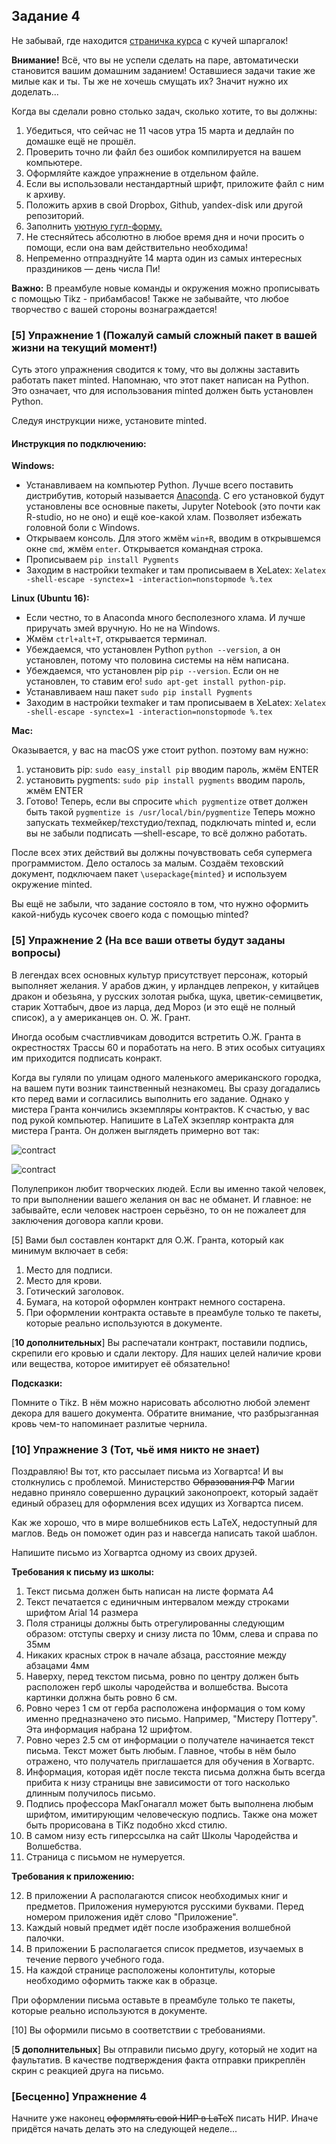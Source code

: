 ## Задание 4

Не забывай, где находится [страничка курса](https://fulyankin.github.io/LaTeX/) с кучей шпаргалок!

**Внимание!** Всё, что вы не успели сделать на паре, автоматически становится вашим домашним заданием! Оставшиеся задачи такие же милые как и ты. Ты же не хочешь смущать их? Значит нужно их доделать...

Когда вы сделали ровно столько задач, сколько хотите, то вы должны:

1. Убедиться, что сейчас не 11 часов утра 15 марта и дедлайн по домашке ещё не прошёл.
2. Проверить точно ли файл без ошибок компилируется на вашем компьютере.
3. Оформляйте каждое упражнение в отдельном файле.
4. Если	вы	использовали	нестандартный	шрифт,	приложите	файл	с ним	к	архиву.
5. Положить архив в	свой	Dropbox,	Github,	yandex-disk	или
другой	репозиторий.
6. Заполнить	[уютную	гугл-форму.](https://docs.google.com/forms/d/e/1FAIpQLSe11kxKVfv07iCL1E9yNX7ll9swKImiVwRr1H70lslGzInRSg/viewform)
7. Не стесняйтесь абсолютно в любое время дня и ночи просить о помощи, если она вам действительно необходима!
8. Непременно отпразднуйте 14 марта один из самых интересных праздиников — день числа Пи!

**Важно:** В преамбуле новые команды и окружения можно прописывать с помощью Tikz - прибамбасов! Также не забывайте, что любое творчество с вашей стороны вознаграждается!

### [5] Упражнение 1 (Пожалуй самый сложный пакет в вашей жизни на текущий момент!)

Суть этого упражнения сводится к тому, что вы должны заставить работать пакет minted. Напомнаю, что этот пакет написан на Python. Это означает, что для использования minted должен быть установлен Python.

Следуя инструкции ниже, установите minted.

#### Инструкция по подключению:

**Windows:**

- Устанавливаем на компьютер Python. Лучше всего поставить дистрибутив, который называется [Anaconda](https://docs.continuum.io/anaconda/install). С его установкой будут установлены все основные пакеты, Jupyter Notebook (это почти как R-studio, но не оно) и ещё кое-какой хлам. Позволяет избежать головной боли с Windows.
- Открываем консоль. Для этого жмём `win+R`, вводим в открывшемся окне `cmd`, жмём `enter`. Открывается командная строка.
- Прописываем `pip install Pygments`
- Заходим в настройки texmaker и там прописываем в XeLatex: `Xelatex -shell-escape -synctex=1 -interaction=nonstopmode %.tex`

**Linux (Ubuntu 16):**

- Если честно, то в Anaconda много бесполезного хлама. И лучше приручать змей вручную. Но не на Windows.
- Жмём `ctrl+alt+T`, открывается терминал.
- Убеждаемся, что установлен Python `python --version`, а он установлен, потому что половина системы на нём написана.
- Убеждаемся, что установлен pip `pip --version`. Если он не установлен, то ставим его! `sudo apt-get install python-pip`.
- Устанавливаем наш пакет `sudo pip install Pygments`
- Заходим в настройки texmaker и там прописываем в XeLatex: `Xelatex -shell-escape -synctex=1 -interaction=nonstopmode %.tex`

**Mac:**

Оказывается, у вас на macOS уже стоит python.
поэтому вам нужно:
1. установить pip: `sudo easy_install pip` вводим пароль, жмём ENTER
2. установить pygments: `sudo pip install pygments` вводим пароль, жмём ENTER
3. Готово! Теперь, если вы спросите `which pygmentize`
   ответ должен быть такой `pygmentize is /usr/local/bin/pygmentize`
Теперь можно запускать техмейкер/техстудио/техпад, подключать minted и, если вы не забыли подписать —shell-escape, то всё должно работать.

После всех этих действий вы должны почувствовать себя супермега программистом. Дело осталось за малым. Создаём теховский документ, подключаем пакет `\usepackage{minted}` и используем окружение minted.

Вы ещё не забыли, что задание состояло в том, что нужно оформить какой-нибудь кусочек своего кода с помощью minted?

### [5] Упражнение 2 (На все ваши ответы будут заданы вопросы)

В легендах всех основных культур присутствует персонаж, который выполняет желания. У арабов джин, у ирландцев лепрекон, у китайцев дракон и обезьяна, у русских золотая рыбка, щука, цветик-семицветик, старик Хоттабыч, двое из ларца, дед Мороз (и это ещё не полный список), а у американцев он. О. Ж. Грант.

Иногда особым счастливчикам доводится встретить О.Ж. Гранта в окрестностях Трассы 60 и поработать на него. В этих особых ситуациях им приходится подписать конракт.

Когда вы гуляли по улицам одного маленького американского городка, на вашем пути возник таинственный незнакомец. Вы сразу догадались кто перед вами и согласились выполнить его задание. Однако у мистера Гранта кончились экземпляры контрактов. К счастью, у вас под рукой компьютер. Напишите в LaTeX экзепляр контракта для мистера Гранта. Он должен выглядеть примерно вот так:

![contract](https://raw.githubusercontent.com/FUlyankin/LaTeX/master/sem_4/hw/Hg91uSv1cik.jpg)

![contract](https://raw.githubusercontent.com/FUlyankin/LaTeX/master/sem_4/hw/t_XxgIqEmBE.jpg)

Полулеприкон любит творческих людей. Если вы именно такой человек, то при выполнении вашего желания он вас не обманет. И главное: не забывайте, если человек настроен серьёзно, то он не пожалеет для заключения договора капли крови.

[5] Вами был составлен контаркт для О.Ж. Гранта, который как минимум включает в себя:
1. Место для подписи.
2. Место для крови.
3. Готический заголовок.
4. Бумага, на которой оформлен контракт немного состарена.
5. При оформлении контракта оставьте в преамбуле только те пакеты, которые реально используются в документе.

[**10 дополнительных**] Вы распечатали контракт, поставили подпись, скрепили его кровью и сдали лектору. Для наших целей наличие крови или вещества, которое имитирует её обязательно!

**Подсказки:**

Помните о Tikz. В нём можно нарисовать абсолютно любой элемент декора для вашего документа. Обратите внимание, что разбрызганная кровь чем-то напоминает разлитые чернила.



### [10] Упражнение 3 (Тот, чьё имя никто не знает)

Поздравляю! Вы тот, кто рассылает письма из Хогвартса! И вы столкнулись с проблемой. Министерство ~~Образования РФ~~ Магии недавно приняло совершенно дурацкий законопроект, который задаёт единый образец для оформления всех идущих из Хогвартса писем.

Как же хорошо, что в мире волшебников есть LaTeX, недоступный для маглов. Ведь он поможет один раз и навсегда написать такой шаблон.

Напишите письмо из Хогвартса одному из своих друзей.

**Требования к письму из школы:**

1. Текст письма должен быть написан на листе формата A4
2. Текст печатается с единичным интервалом между строками шрифтом Arial 14 размера
3. Поля страницы должны быть отрегулированны следующим образом: отступы сверху и снизу листа по 10мм, слева и справа по 35мм
4. Никаких красных строк в начале абзаца, расстояние между абзацами 4мм
5. Наверху, перед текстом письма, ровно по центру должен быть расположен герб школы чародейства и волшебства. Высота картинки должна быть ровно 6 см.
6. Ровно через 1 см от герба расположена информация о том кому именно предназначено это письмо. Например, "Мистеру Поттеру". Эта информация набрана 12 шрифтом.
7. Ровно через 2.5 см от информации о получателе начинается текст письма. Текст может быть любым. Главное, чтобы в нём было отражено, что получатель приглашается для обучения в Хогвартс.
8. Информация, которая идёт после текста письма должна быть всегда прибита к низу страницы вне зависимости от того насколько длинным получилось письмо.
9. Подпись профессора МакГонагалл может быть выполнена любым шрифтом, имитирующим человеческую подпись. Также она может быть прорисована в TiKz подобно xkcd стилю.
10. В самом низу есть гиперссылка на сайт Школы Чародейства и Волшебства.
11. Страница с письмом не нумеруется.

**Требования к приложению:**

12. В приложении А располагаются список необходимых книг и предметов.  Приложения нумеруются русскими буквами. Перед номером приложения идёт слово "Приложение".
13. Каждый новый предмет идёт после изображения волшебной палочки.
14. В приложении Б располагается список предметов, изучаемых в течение первого учебного года.
15. На каждой странице расположены колонтитулы, которые необходимо оформить также как в образце.

При оформлении письма оставьте в преамбуле только те пакеты, которые реально используются в документе.

[10] Вы оформили письмо в соответствии с требованиями.

[**5 дополнительных**] Вы отправили письмо другу, который не ходит на фаультатив. В качестве подтверждения факта отправки прикреплён скрин с реакцией друга на письмо.


### [Бесценно] Упражнение 4

Начните уже наконец ~~оформлять свой НИР в LaTeX~~ писать НИР. Иначе придётся начать делать это на следующей неделе...
